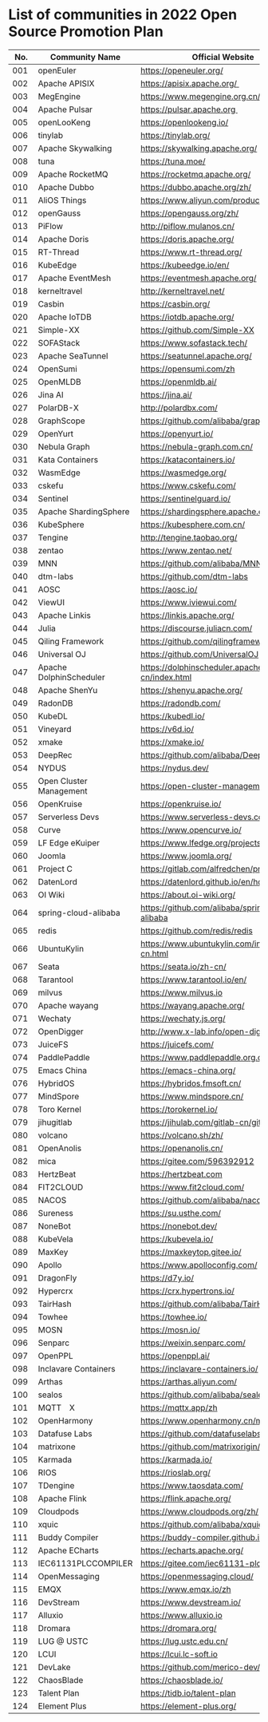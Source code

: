 # List of communities in 2022 Open Source Promotion Plan



| No.  | Community Name |  Official Website | 
| ---- | ------------ | ------------ | 
| 001  | openEuler            |https://openeuler.org/| 
| 002  | Apache APISIX        | https://apisix.apache.org/ | 
| 003  | MegEngine | https://www.megengine.org.cn/ | 
| 004  | Apache Pulsar        | https://pulsar.apache.org | 
| 005  | openLooKeng          | https://openlookeng.io/ | 
| 006  | tinylab              | https://tinylab.org/ |
| 007  | Apache Skywalking    | https://skywalking.apache.org/ |
| 008  | tuna                 | https://tuna.moe/ |
| 009  | Apache RocketMQ      | https://rocketmq.apache.org/ |
| 010  | Apache Dubbo         | https://dubbo.apache.org/zh/ |
| 011  | AliOS Things         | https://www.aliyun.com/product/aliosthings |
| 012  | openGauss            | https://opengauss.org/zh/ |
| 013  | PiFlow               | http://piflow.mulanos.cn/ |
| 014  | Apache Doris         | https://doris.apache.org/ |
| 015  | RT-Thread            | https://www.rt-thread.org/ |
| 016  | KubeEdge             | https://kubeedge.io/en/ |
| 017  | Apache EventMesh     | https://eventmesh.apache.org/ |
| 018  | kerneltravel         | http://kerneltravel.net/ |
| 019  | Casbin         | https://casbin.org/ |
| 020  | Apache IoTDB         | https://iotdb.apache.org/ |
| 021  | Simple-XX         | https://github.com/Simple-XX |
| 022  | SOFAStack         | https://www.sofastack.tech/ |
| 023  | Apache SeaTunnel         | https://seatunnel.apache.org/ |
| 024  | OpenSumi         | https://opensumi.com/zh |
| 025  | OpenMLDB        | https://openmldb.ai/ |
| 026  | Jina AI       | https://jina.ai/ |
| 027  | PolarDB-X       | http://polardbx.com/ |
| 028  | GraphScope  | https://github.com/alibaba/graphscope |
| 029  | OpenYurt  | https://openyurt.io/ |
| 030  | Nebula Graph  | https://nebula-graph.com.cn/ |
| 031  | Kata Containers  | https://katacontainers.io/ |
| 032  | WasmEdge | https://wasmedge.org/ |
| 033  | cskefu  | https://www.cskefu.com/ |
| 034  | Sentinel | https://sentinelguard.io/ |
| 035  | Apache ShardingSphere | https://shardingsphere.apache.org/ |
| 036  | KubeSphere | https://kubesphere.com.cn/ |
| 037  | Tengine | http://tengine.taobao.org/ |
| 038  | zentao | https://www.zentao.net/ |
| 039  | MNN | https://github.com/alibaba/MNN |
| 040  | dtm-labs | https://github.com/dtm-labs |
| 041  | AOSC | https://aosc.io/ |
| 042  | ViewUI  | https://www.iviewui.com/ |
| 043  | Apache Linkis | https://linkis.apache.org/ |
| 044  | Julia | https://discourse.juliacn.com/ |
| 045  | Qiling Framework | https://github.com/qilingframework/qiling |
| 046  | Universal OJ  | https://github.com/UniversalOJ |
| 047  | Apache DolphinScheduler | https://dolphinscheduler.apache.org/zh-cn/index.html |
| 048  | Apache ShenYu | https://shenyu.apache.org/ |
| 049  | RadonDB  | https://radondb.com/ |
| 050  | KubeDL | https://kubedl.io/ |
| 051  | Vineyard | https://v6d.io/ |
| 052  | xmake | https://xmake.io/ |
| 053  | DeepRec | https://github.com/alibaba/DeepRec |
| 054  | NYDUS | https://nydus.dev/ |
| 055  | Open Cluster Management | https://open-cluster-management.io/ |
| 056  | OpenKruise | https://openkruise.io/ |
| 057  | Serverless Devs | https://www.serverless-devs.com/ |
| 058  | Curve | https://www.opencurve.io/ |
| 059  | LF Edge eKuiper | https://www.lfedge.org/projects/ekuiper/ |
| 060  | Joomla | https://www.joomla.org/ |
| 061  | Project C | https://gitlab.com/alfredchen/projectc |
| 062  | DatenLord | https://datenlord.github.io/en/home.html |
| 063  | OI Wiki | https://about.oi-wiki.org/ |
| 064  | spring-cloud-alibaba | https://github.com/alibaba/spring-cloud-alibaba |
| 065  | redis | https://github.com/redis/redis |
| 066  | UbuntuKylin | https://www.ubuntukylin.com/index-cn.html |
| 067  | Seata | https://seata.io/zh-cn/ |
| 068  | Tarantool | https://www.tarantool.io/en/ |
| 069  | milvus | https://www.milvus.io |
| 070  | Apache wayang | https://wayang.apache.org/ |
| 071  | Wechaty | https://wechaty.js.org/ |
| 072  | OpenDigger | http://www.x-lab.info/open-digger/#/ |
| 073  | JuiceFS | https://juicefs.com/ |
| 074  | PaddlePaddle | https://www.paddlepaddle.org.cn/ |
| 075  | Emacs China | https://emacs-china.org/ |
| 076  | HybridOS | https://hybridos.fmsoft.cn/ |
| 077  | MindSpore | https://www.mindspore.cn/ |
| 078  | Toro Kernel | https://torokernel.io/ |
| 079  | jihugitlab | https://jihulab.com/gitlab-cn/gitlab |
| 080  | volcano | https://volcano.sh/zh/ |
| 081  | OpenAnolis | https://openanolis.cn/ |
| 082  | mica | https://gitee.com/596392912 |
| 083  | HertzBeat | https://hertzbeat.com |
| 084  | FIT2CLOUD | https://www.fit2cloud.com/ |
| 085  | NACOS | https://github.com/alibaba/nacos |
| 086  | Sureness | https://su.usthe.com/ |
| 087  | NoneBot | https://nonebot.dev/ |
| 088  | KubeVela | https://kubevela.io/ |
| 089  | MaxKey | https://maxkeytop.gitee.io/ |
| 090  | Apollo | https://www.apolloconfig.com/ |
| 091  | DragonFly | https://d7y.io/ |
| 092  | Hypercrx | https://crx.hypertrons.io/ |
| 093  | TairHash | https://github.com/alibaba/TairHash |
| 094  | Towhee | https://towhee.io/ |
| 095  | MOSN | https://mosn.io/ |
| 096  | Senparc | https://weixin.senparc.com/ |
| 097  | OpenPPL | https://openppl.ai/ |
| 098  | Inclavare Containers | https://inclavare-containers.io/ |
| 099  | Arthas | https://arthas.aliyun.com/ |
| 100  | sealos | https://github.com/alibaba/sealer |
| 101  | MQTT　X | https://mqttx.app/zh |
| 102  | OpenHarmony | https://www.openharmony.cn/mainPlay |
| 103  | Datafuse Labs | https://github.com/datafuselabs |
| 104  | matrixone | https://github.com/matrixorigin/matrixone |
| 105  | Karmada | https://karmada.io/ |
| 106  | RIOS | https://rioslab.org/ |
| 107  | TDengine | https://www.taosdata.com/ |
| 108  | Apache Flink | https://flink.apache.org/ |
| 109  | Cloudpods | https://www.cloudpods.org/zh/ |
| 110  | xquic | https://github.com/alibaba/xquic |
| 111  | Buddy Compiler | https://buddy-compiler.github.io/ |
| 112  | Apache ECharts | https://echarts.apache.org/ |
| 113  | IEC61131PLCCOMPILER | https://gitee.com/iec61131-plccompiler |
| 114  | OpenMessaging | https://openmessaging.cloud/ |
| 115  | EMQX | https://www.emqx.io/zh |
| 116  | DevStream | https://www.devstream.io/ |
| 117  | Alluxio | https://www.alluxio.io |
| 118  | Dromara | https://dromara.org/ |
| 119  | LUG @ USTC | https://lug.ustc.edu.cn/ |
| 120  | LCUI | https://lcui.lc-soft.io |
| 121  | DevLake | https://github.com/merico-dev/lake |
| 122  | ChaosBlade | https://chaosblade.io/ |
| 123  | Talent Plan | https://tidb.io/talent-plan |
| 124  | Element Plus | https://element-plus.org/ |